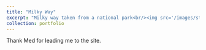 ```yaml
---
title: "Milky Way"
excerpt: "Milky way taken from a national park<br/><img src='/images/stock-photo-1034419317.jpg'>"
collection: portfolio
---
```


Thank Med for leading me to the site.
